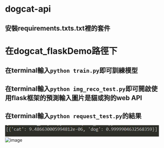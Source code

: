 # dogcat-api

## 安裝requirements.txts.txt裡的套件

# 在dogcat_flaskDemo路徑下
## 在terminal輸入`python train.py`即可訓練模型

## 在terminal輸入`python img_reco_test.py`即可開啟使用flask框架的預測輸入圖片是貓或狗的web API

## 在terminal輸入`python request_test.py`的結果
![image](https://github.com/funpi89/dogcat-api/blob/branch1/pre_json.JPG)
![image]()
